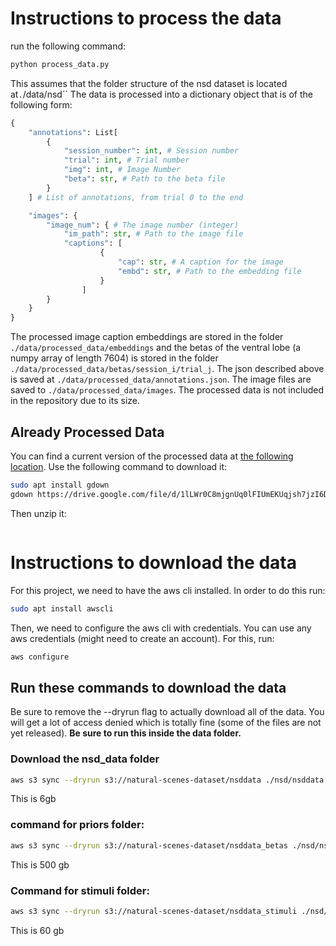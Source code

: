 # Instructions to process the data
run the following command:
```bash
python process_data.py
```
This assumes that the folder structure of the nsd dataset is located at`.`/data/nsd``
The data is processed into a dictionary object that is of the following form:

```python
{
    "annotations": List[
        {
            "session_number": int, # Session number
            "trial": int, # Trial number
            "img": int, # Image Number
            "beta": str, # Path to the beta file
        }
    ] # List of annotations, from trial 0 to the end

    "images": {
        "image_num": { # The image number (integer)
            "im_path": str, # Path to the image file
            "captions": [
                    {
                        "cap": str, # A caption for the image
                        "embd": str, # Path to the embedding file 
                    }
                ]
        }
    }
}

```
The processed image caption embeddings are stored in the folder ``./data/processed_data/embeddings`` and the betas of the ventral lobe (a numpy array of length 7604) is stored in the folder ``./data/processed_data/betas/session_i/trial_j``. The json described above is saved at ``./data/processed_data/annotations.json``. The image files are saved to ``./data/processed_data/images``. The processed data is not included in the repository due to its size.

## Already Processed Data
You can find a current version of the processed data at [the following location](https://drive.google.com/file/d/1lLWr0C8mjgnUq0lFIUmEKUqjsh7jzI6D/view?usp=drive_link). Use the following command to download it:
```bash
sudo apt install gdown
gdown https://drive.google.com/file/d/1lLWr0C8mjgnUq0lFIUmEKUqjsh7jzI6D/view?usp=drive_link
```
Then unzip it:
```bash
```
# Instructions to download the data

For this project, we need to have the aws cli installed. In order to do this run:
```bash
sudo apt install awscli
```

Then, we need to configure the aws cli with credentials. You can use any aws credentials (might need to create an account). For this, run:
```bash
aws configure
```

## Run these commands to download the data
Be sure to remove the --dryrun flag to actually download all of the data. You will get a lot of access denied which is totally fine (some of the files are not yet released).
**Be sure to run this inside the data folder.**

### Download the nsd_data folder
```bash
aws s3 sync --dryrun s3://natural-scenes-dataset/nsddata ./nsd/nsddata --exclude "*func1mm*" --exclude "*subj02*" --exclude "*subj03*" --exclude "*subj04*" --exclude "*subj05*" --exclude "*subj06*" --exclude "*subj07*" --exclude "*subj08*"
```
This is 6gb

### command for priors folder:
```bash
aws s3 sync --dryrun s3://natural-scenes-dataset/nsddata_betas ./nsd/nsddata_betas --exclude "*func1mm*" --exclude "*subj02*" --exclude "*subj03*" --exclude "*subj04*" --exclude "*subj05*" --exclude "*subj06*" --exclude "*subj07*" --exclude "*subj08*"
```
This is 500 gb

### Command for stimuli folder:
```bash
aws s3 sync --dryrun s3://natural-scenes-dataset/nsddata_stimuli ./nsd/nsddata_stimuli --exclude "*func1mm*" --exclude "*subj02*" --exclude "*subj03*" --exclude "*subj04*" --exclude "*subj05*" --exclude "*subj06*" --exclude "*subj07*" --exclude "*subj08*"
```
This is 60 gb
